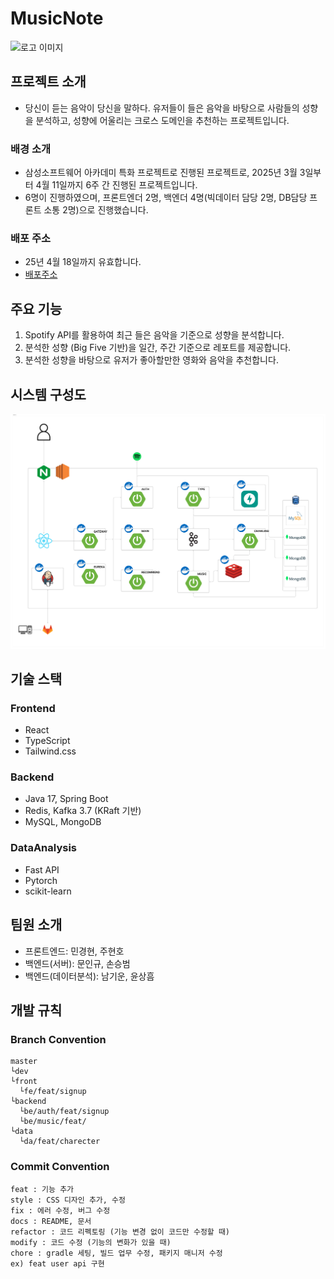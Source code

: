 # MusicNote
<img src="https://file.notion.so/f/f/67172ab3-1ffe-45b9-9991-16e57a7e836f/9b7fc04f-111b-4a60-a1e5-1b06e6c5a8c4/logo-large.png?table=block&id=1c4327e9-f1c4-8032-9f7f-ddbd98539dbb&spaceId=67172ab3-1ffe-45b9-9991-16e57a7e836f&expirationTimestamp=1743148800000&signature=8aF3c7T5-ZoZjeli1zECdAcQAT9n_rKNu_jrZQ0NVIE&downloadName=logo-large.png" width="300" alt="로고 이미지"><br/>
## 프로젝트 소개
- 당신이 듣는 음악이 당신을 말하다. 유저들이 들은 음악을 바탕으로 사람들의 성향을 분석하고, 성향에 어울리는 크로스 도메인을 추천하는 프로젝트입니다.

### 배경 소개
- 삼성소프트웨어 아카데미 특화 프로젝트로 진행된 프로젝트로, 2025년 3월 3일부터 4월 11일까지 6주 간 진행된 프로젝트입니다.
- 6명이 진행하였으며, 프론트엔더 2명, 백엔더 4명(빅데이터 담당 2명, DB담당 프론트 소통 2명)으로 진행했습니다.

### 배포 주소
- 25년 4월 18일까지 유효합니다.
- [배포주소](http://j12a308.p.ssafy.io/) 

## 주요 기능
1. Spotify API를 활용하여 최근 들은 음악을 기준으로 성향을 분석합니다.
2. 분석한 성향 (Big Five 기반)을 일간, 주간 기준으로 레포트를 제공합니다.
3. 분석한 성향을 바탕으로 유저가 좋아할만한 영화와 음악을 추천합니다.

## 시스템 구성도
![시스템 아키텍처](Back/img/SystemArchitecture.png)

## 기술 스택
### Frontend
- React
- TypeScript
- Tailwind.css

### Backend
- Java 17, Spring Boot
- Redis, Kafka 3.7 (KRaft 기반)
- MySQL, MongoDB

### DataAnalysis
- Fast API
- Pytorch
- scikit-learn

## 팀원 소개
- 프론트엔드: 민경현, 주현호
- 백엔드(서버): 문인규, 손승범
- 백엔드(데이터분석): 남기운, 윤상흠

## 개발 규칙
### Branch Convention
```
master  
└dev  
└front  
  └fe/feat/signup  
└backend  
  └be/auth/feat/signup  
  └be/music/feat/  
└data  
  └da/feat/charecter  
```

### Commit Convention
```
feat : 기능 추가
style : CSS 디자인 추가, 수정
fix : 에러 수정, 버그 수정
docs : README, 문서
refactor : 코드 리펙토링 (기능 변경 없이 코드만 수정할 때)
modify : 코드 수정 (기능의 변화가 있을 때)
chore : gradle 세팅, 빌드 업무 수정, 패키지 매니저 수정
ex) feat user api 구현
```
